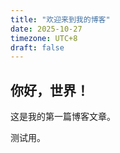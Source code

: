 ```yaml
---
title: "欢迎来到我的博客"
date: 2025-10-27
timezone: UTC+8
draft: false
---
```


## 你好，世界！

这是我的第一篇博客文章。

测试用。